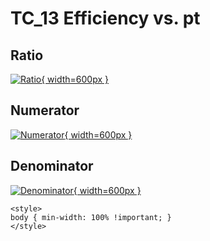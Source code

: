 # TC_13 Efficiency vs. pt

## Ratio

[![Ratio](../mtv/var/TC_13_eff_stack_pt.png){ width=600px }](../mtv/var/TC_13_eff_stack_pt.pdf)

## Numerator

[![Numerator](../mtv/num/TC_13_eff_stack_pt_num.png){ width=600px }](../mtv/num/TC_13_eff_stack_pt_num.pdf)

## Denominator

[![Denominator](../mtv/den/TC_13_eff_stack_pt_den.png){ width=600px }](../mtv/den/TC_13_eff_stack_pt_den.pdf)


``` {=html}
<style>
body { min-width: 100% !important; }
</style>
```
